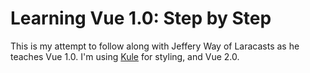 # Learning Vue 1.0: Step by Step
This is my attempt to follow along with Jeffery Way of Laracasts as he teaches
Vue 1.0. I'm using [Kule](http://www.kule.tw) for styling, and Vue 2.0.
